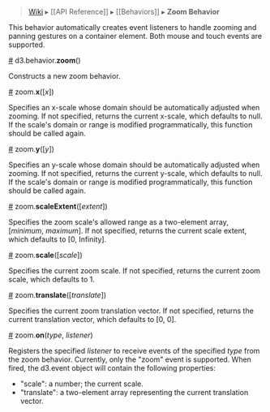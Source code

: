 > [Wiki](Home) ▸ [[API Reference]] ▸ [[Behaviors]] ▸ **Zoom Behavior**

This behavior automatically creates event listeners to handle zooming and panning gestures on a container element. Both mouse and touch events are supported.

<a name="zoom" href="Zoom-Behavior#wiki-zoom">#</a> d3.behavior.<b>zoom</b>()

Constructs a new zoom behavior.

<a name="x" href="Zoom-Behavior#wiki-x">#</a> zoom.<b>x</b>([<i>x</i>])

Specifies an x-scale whose domain should be automatically adjusted when zooming. If not specified, returns the current x-scale, which defaults to null. If the scale's domain or range is modified programmatically, this function should be called again.

<a name="y" href="Zoom-Behavior#wiki-y">#</a> zoom.<b>y</b>([<i>y</i>])

Specifies an y-scale whose domain should be automatically adjusted when zooming. If not specified, returns the current y-scale, which defaults to null. If the scale's domain or range is modified programmatically, this function should be called again.

<a name="scaleExtent" href="Zoom-Behavior#wiki-scaleExtent">#</a> zoom.<b>scaleExtent</b>([<i>extent</i>])

Specifies the zoom scale's allowed range as a two-element array, [*minimum*, *maximum*]. If not specified, returns the current scale extent, which defaults to [0, Infinity].

<a name="scale" href="Zoom-Behavior#wiki-scale">#</a> zoom.<b>scale</b>([<i>scale</i>])

Specifies the current zoom scale. If not specified, returns the current zoom scale, which defaults to 1.

<a name="translate" href="Zoom-Behavior#wiki-translate">#</a> zoom.<b>translate</b>([<i>translate</i>])

Specifies the current zoom translation vector. If not specified, returns the current translation vector, which defaults to [0, 0].

<a name="on" href="Zoom-Behavior#wiki-on">#</a> zoom.<b>on</b>(<i>type</i>, <i>listener</i>)

Registers the specified *listener* to receive events of the specified *type* from the zoom behavior. Currently, only the "zoom" event is supported. When fired, the d3.event object will contain the following properties:

* "scale": a number; the current scale.
* "translate": a two-element array representing the current translation vector.